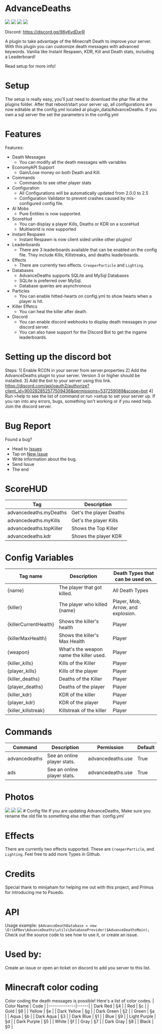 # AdvanceDeaths
[![](https://poggit.pmmp.io/shield.state/AdvanceDeaths)](https://poggit.pmmp.io/p/AdvanceDeaths) [![](https://poggit.pmmp.io/shield.dl.total/AdvanceDeaths)](https://poggit.pmmp.io/p/AdvanceDeaths) [![](https://poggit.pmmp.io/shield.dl/AdvanceDeaths)](https://poggit.pmmp.io/p/AdvanceDeaths) [![](https://poggit.pmmp.io/shield.api/AdvanceDeaths)](https://poggit.pmmp.io/p/AdvanceDeaths)

Discord: https://discord.gg/96yKvdDxrR

A plugin to take advantage of the Minecraft Death to improve your server.
With this plugin you can customize death messages with advanced keywords.
Vanilia like Instant Respawn, KDR, Kill and Death stats, including a Leaderboard!

Read setup for more info!

# Setup
The setup is really easy, you'll just need to download the phar file at the plugins folder.
After that reboot/start your server up, all configurations are now editable at the config.yml located at plugin_data/AdvanceDeaths. 
If you own a sql server the set the parameters in the config.yml

# Features
Features:
* Death Messages
  * You can modify all the death messages with variables
* EconomyAPI Support
  * Gain/Lose money on both Death and Kill.
* Commands
  * Commands to see other player stats
* Configuration
  * All Configurations will be automatically updated from 2.0.0 to 2.5
  * Configuration Validator to prevent crashes caused by mis-configured config file.
* AI Mobs
  * Pure Entities is now supported.
* ScoreHud
  * You can display a player Kills, Deaths or KDR on a scoreHud
  * Multiworld is now supported
* Instant Respawn
  * Instant Respawn is now client sided unlike other plugins!
* Leaderboards
  * There are 3 leaderboards available that can be enabled on the config file. They include Kills, Killstreaks, and deaths leaderboards.
* Effects
  * There are currently two effects. `CreeperParticle` and `Lighting`.
* Databases
  * AdvanceDeaths supports SQLite and MySql Databases
  * SQLite is preferred over MySql.
  * Database queries are asynchronous
* Particles
  * You can enable hitted-hearts on config.yml to show hearts when a player is hit.
* Killer Effetcs
  * You can heal the killer after death.
* Discord
  * You can enable discord webhooks to display death messages in your discord server.
  * You can also have support for the Discord Bot to get the ingame leaderboards.

# Setting up the discord bot
Steps:
1] Enable RCON in your server from server.properties
2] Add the AdvanceDeaths plugin to your server. Version 3 or higher should be installed.
3] Add the bot to your server using this link. https://discord.com/api/oauth2/authorize?client_id=900282852577509436&permissions=537259089&scope=bot
4] Run >help to see the list of command or run >setup to set your server up.
If you ran into any errors, bugs, something isn't working or if you need help.
Join the discord server.

# Bug Report
Found a bug?
- Head to [Issues](https://github.com/ErikPDev/AdvanceDeaths/issues)
- Tap on [New Issue](https://github.com/ErikPDev/AdvanceDeaths/issues/new)
- Write information about the bug.
- Send Issue
- The end

# ScoreHUD
| Tag                     | Description             |
|-------------------------|-------------------------|
| advancedeaths.myDeaths  | Get's the player Deaths |
| advancedeaths.myKills   | Get's the player Kills  |
| advancedeaths.topKiller | Shows the Top Killer    |
| advancedeaths.kdr       | Shows the player KDR    |

# Config Variables
| Tag name              | Description                             | Death Types that can be used on.   |
|-----------------------|-----------------------------------------|------------------------------------|
| {name}                | The player that got killed.             | All Death Types                    |
| {killer}              | The player who killed {name}            | Player, Mob, Arrow, and explosion. |
| {killerCurrentHealth} | Shows the killer's health               | Player                             |
| {killerMaxHealth}     | Shows the killer's Max Health           | Player                             |
| {weapon}              | What's the weapon name the killer used. | Player                             |
| {killer_kills}        | Kills of the Killer                     | Player                             |
| {player_kills}        | Kills of the player                     | Player                             |
| {killer_deaths}       | Deaths of the Killer                    | Player                             |
| {player_deaths}       | Deaths of the player                    | Player                             |
| {killer_kdr}          | KDR of the killer                       | Player                             |
| {player_kdr}          | KDR of the player                       | Player                             |
| {killer_killstreak}   | Killstreak of the killer                | Player                             |

# Commands
| Command       | Description                 | Permission        | Default |
|---------------|-----------------------------|-------------------|---------|
| advancedeaths | See an online player stats. | advancedeaths.use | True    |
| ads           | See an online player stats. | advancedeaths.use | True    |
# Photos
<img src="https://github.com/ErikPDev/AdvanceDeaths/raw/master/assets/FloatingText.png">
<img src="https://github.com/ErikPDev/AdvanceDeaths/raw/master/assets/ScoreBoard.png">
<img src="https://github.com/ErikPDev/AdvanceDeaths/raw/master/assets/Form.png">
# Config file
If you are updating AdvanceDeaths, Make sure you rename the old file to something else other than `config.yml`

# Effects
There are currently two effects supported.
These are `CreeperParticle`, and `Lighting`. 
Feel free to add more Types in Github.

# Credits
Special thank to minijaham for helping me out with this project, and Primus for introducing me to Psuedo.

# API
Usage example:
`$AdvanceDeathDatabase = new \ErikPDev\AdvanceDeaths\utils\DatabaseProvider($AdvanceDeathsMain);`
Check out the source code to see how to use it, or create an issue.

# Used by:
Create an issue or open an ticket on discord to add you server to this list.

# Minecraft color coding
Color coding the death messages is possible!
Here's a list of color codes.
| Color Name   | Code |
|--------------|------|
| Dark Red     | §4   |
| Red          | §c   |
| Gold         | §6   |
| Yellow       | §e   |
| Dark Yellow  | §g   |
| Dark Green   | §2   |
| Green        | §a   |
| Aqua         | §b   |
| Dark Aqua    | §3   |
| Dark Blue    | §1   |
| Blue         | §9   |
| Light Purple | §d   |
| Dark Purple  | §5   |
| White        | §f   |
| Gray         | §7   |
| Dark Gray    | §8   |
| Black        | §0   |
